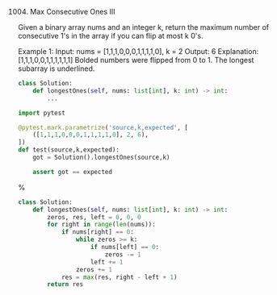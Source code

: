 1004. Max Consecutive Ones III

Given a binary array nums and an integer k, return the maximum number of consecutive 1's in the array if you can flip at most k 0's.
 
Example 1:
Input: nums = [1,1,1,0,0,0,1,1,1,1,0], k = 2
Output: 6
Explanation: [1,1,1,0,0,1,1,1,1,1,1]
Bolded numbers were flipped from 0 to 1. The longest subarray is underlined.

```python
class Solution:
    def longestOnes(self, nums: list[int], k: int) -> int:
        ...

import pytest

@pytest.mark.parametrize('source,k,expected', [
    ([1,1,1,0,0,0,1,1,1,1,0], 2, 6),
])
def test(source,k,expected):
    got = Solution().longestOnes(source,k)

    assert got == expected
```

%

```python
class Solution:
    def longestOnes(self, nums: list[int], k: int) -> int:
        zeros, res, left = 0, 0, 0
        for right in range(len(nums)):
            if nums[right] == 0:
                while zeros >= k:
                    if nums[left] == 0:
                        zeros -= 1
                    left += 1
                zeros += 1
            res = max(res, right - left + 1)
        return res
```